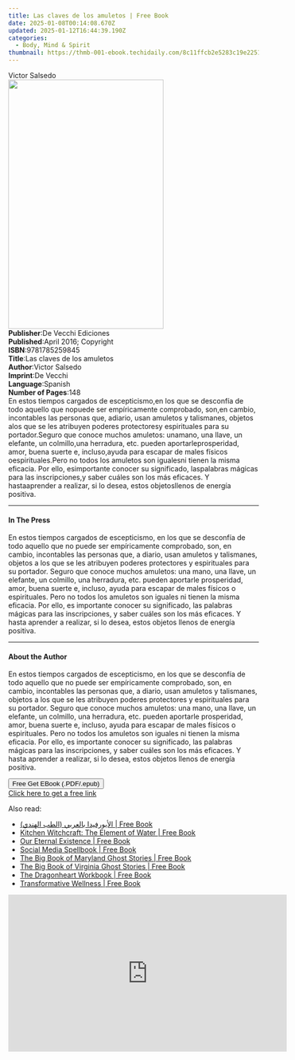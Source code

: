 ```yaml
---
title: Las claves de los amuletos | Free Book
date: 2025-01-08T00:14:08.670Z
updated: 2025-01-12T16:44:39.190Z
categories:
  - Body, Mind & Spirit
thumbnail: https://thmb-001-ebook.techidaily.com/8c11ffcb2e5283c19e22518fb31e577cdb00f2e15569891de2ba2ae994886503.jpg
---
```

<main id="book-container">
  <div class="flex flex-col">
    <div class="book-brief flex-1 py-6 px-4 sm:p-6 md:py-10 md:px-8">
      <!-- brief-->
      <div class="book-brief-main">Victor Salsedo</div>
    </div>
    <div
      class="book-meta-info flex-1 grid gap-4 col-start-1 col-end-3 row-start-1 sm:mb-6 sm:grid-cols-4 lg:gap-6 lg:col-start-2 lg:row-end-6 lg:row-span-6 lg:mb-0"
    >
      <div
        class="book-meta-info-left place-content-center mt-4 p-4 text-sm leading-6 col-start-2 col-span-2 dark:text-slate-400"
      >
        <img
          class="w-full h-500 object-cover rounded-lg sm:h-255 sm:col-span-2 lg:col-span-full"
          src="https://img-001-ebook.techidaily.com/eefe7fc9e942675056c69ab49a9893a0050e3a00589eb74ff0f42ff3c5f59458.jpg"
          alt=""
          width="312"
          height="500"
        />
      </div>
      <div
        class="book-meta-info-right mt-2 col-start-1 row-start-2 col-span-3 self-center"
      >
        <!-- meta data  -->
        <div class="flex flex-col px-4 md:px-8">
          <div class="flex-1">
            <strong>Publisher</strong>:<span class="px-2"
              >De Vecchi Ediciones</span
            >
          </div>
          <div class="flex-1">
            <strong>Published</strong>:<span class="px-2"
              >April 2016; Copyright</span
            >
          </div>
          <div class="flex-1">
            <strong>ISBN</strong>:<span class="px-2">9781785259845</span>
          </div>
          <div class="flex-1">
            <strong>Title</strong>:<span class="px-2"
              >Las claves de los amuletos</span
            >
          </div>
          <div class="flex-1">
            <strong>Author</strong>:<span class="px-2">Victor Salsedo</span>
          </div>
          <div class="flex-1">
            <strong>Imprint</strong>:<span class="px-2">De Vecchi</span>
          </div>
          <div class="flex-1">
            <strong>Language</strong>:<span class="px-2">Spanish</span>
          </div>
          <div class="flex-1">
            <strong>Number of Pages</strong>:<span class="px-2">148</span>
          </div>
        </div>
      </div>
    </div>
    <div class="book-description flex-1 py-6 px-4 sm:p-6 md:py-10 md:px-8">
      <div class="book-description-main">
        <div accordion-content="" id="description">
          En estos tiempos cargados de escepticismo,en los que se desconfía de
          todo aquello que nopuede ser empíricamente comprobado, son,en cambio,
          incontables las personas que, adiario, usan amuletos y talismanes,
          objetos alos que se les atribuyen poderes protectoresy espirituales
          para su portador.Seguro que conoce muchos amuletos: unamano, una
          llave, un elefante, un colmillo,una herradura, etc. pueden
          aportarleprosperidad, amor, buena suerte e, incluso,ayuda para escapar
          de males físicos oespirituales.Pero no todos los amuletos son
          igualesni tienen la misma eficacia. Por ello, esimportante conocer su
          significado, laspalabras mágicas para las inscripciones,y saber cuáles
          son los más eficaces. Y hastaaprender a realizar, si lo desea, estos
          objetosllenos de energía positiva.
        </div>
      </div>
    </div>
    <div class="book-excerpts flex-1 py-6 px-4 sm:p-6 md:py-10 md:px-8">
      <!-- excerpts-->
      <div class="book-excerpts-main">
        <hr />
        <h4 class="placeholder placeholder-heading">
          <span>In The Press</span>
        </h4>
        <p>
          En estos tiempos cargados de escepticismo, en los que se desconfía de
          todo aquello que no puede ser empíricamente comprobado, son, en
          cambio, incontables las personas que, a diario, usan amuletos y
          talismanes, objetos a los que se les atribuyen poderes protectores y
          espirituales para su portador. Seguro que conoce muchos amuletos: una
          mano, una llave, un elefante, un colmillo, una herradura, etc. pueden
          aportarle prosperidad, amor, buena suerte e, incluso, ayuda para
          escapar de males físicos o espirituales. Pero no todos los amuletos
          son iguales ni tienen la misma eficacia. Por ello, es importante
          conocer su significado, las palabras mágicas para las inscripciones, y
          saber cuáles son los más eficaces. Y hasta aprender a realizar, si lo
          desea, estos objetos llenos de energía positiva.
        </p>
      </div>
    </div>
    <div class="book-about-author flex-1 py-6 px-4 sm:p-6 md:py-10 md:px-8">
      <!-- about author-->
      <div class="book-main-author-main">
        <hr />
        <h4 class="placeholder placeholder-heading">
          <span>About the Author</span>
        </h4>
        <p>
          En estos tiempos cargados de escepticismo, en los que se desconfía de
          todo aquello que no puede ser empíricamente comprobado, son, en
          cambio, incontables las personas que, a diario, usan amuletos y
          talismanes, objetos a los que se les atribuyen poderes protectores y
          espirituales para su portador. Seguro que conoce muchos amuletos: una
          mano, una llave, un elefante, un colmillo, una herradura, etc. pueden
          aportarle prosperidad, amor, buena suerte e, incluso, ayuda para
          escapar de males físicos o espirituales. Pero no todos los amuletos
          son iguales ni tienen la misma eficacia. Por ello, es importante
          conocer su significado, las palabras mágicas para las inscripciones, y
          saber cuáles son los más eficaces. Y hasta aprender a realizar, si lo
          desea, estos objetos llenos de energía positiva.
        </p>
      </div>
    </div>
    <div class="book-free-get flex-1 py-6 px-4 sm:p-6 md:py-10 md:px-8">
      <button
        id="btn-free-get"
        class="bg-blue-500 hover:bg-blue-700 text-white font-bold py-2 px-4 rounded"
      >
        Free Get EBook (.PDF/.epub)
      </button>
      <div id="countdown-display" class="px-2 text-lg mt-2"></div>
      <a
        id="free-link"
        class="hidden bg-blue-500 hover:bg-blue-700 text-white font-bold py-2 px-4 rounded"
        href="https://www.ebooks.com/en-us/book/2593898/las-claves-de-los-amuletos/victor-salsedo/"
        target="_blank"
        >Click here to get a free link</a
      >
    </div>
    <script>
      let countdownTime = 0;
      let countdownInterval = null;
      document
        .getElementById('btn-free-get')
        .addEventListener('click', startCountdown);
      function startCountdown() {
        countdownTime = new Date().getTime() + 60000 * 3;
        countdownInterval = setInterval(updateCountdown, 1000);
        document.getElementById('btn-free-get').disabled = true;
        document
          .getElementById('btn-free-get')
          .classList.add('bg-gray-500', 'cursor-not-allowed');
      }
      function updateCountdown() {
        let currentTime = new Date().getTime();
        let timeLeft = countdownTime - currentTime;
        let secondsLeft = Math.floor(timeLeft / 1000);
        document.getElementById('countdown-display').innerHTML =
          `Remaining time: ${secondsLeft} seconds.`;
        if (secondsLeft <= 0) {
          clearInterval(countdownInterval);
          document.getElementById('btn-free-get').classList.add('hidden');
          document.getElementById('free-link').classList.remove('hidden');
          document.getElementById('countdown-display').innerHTML = '';
        }
      }
    </script>
  </div>
</main>

<ins class="adsbygoogle"
      style="display:block"
      data-ad-client="ca-pub-7571918770474297"
      data-ad-slot="8358498916"
      data-ad-format="auto"
      data-full-width-responsive="true"></ins>
    

<span class="atpl-alsoreadstyle">Also read:</span>
<div><ul>
<li><a href="https://novels-ebooks.techidaily.com/211191677-9789948040859-alayorfyda-balaarby-altb-alhndy/"><u>(الأيورفيدا بالعربي (الطب الهندي | Free Book</u></a></li>
<li><a href="https://novels-ebooks.techidaily.com/211191747-9781785359545-kitchen-witchcraft-the-element-of-water/"><u>Kitchen Witchcraft: The Element of Water | Free Book</u></a></li>
<li><a href="https://novels-ebooks.techidaily.com/211191754-9781803412948-our-eternal-existence/"><u>Our Eternal Existence | Free Book</u></a></li>
<li><a href="https://novels-ebooks.techidaily.com/211191339-9781454953852-social-media-spellbook/"><u>Social Media Spellbook | Free Book</u></a></li>
<li><a href="https://novels-ebooks.techidaily.com/211192921-9780811742153-the-big-book-of-maryland-ghost-stories/"><u>The Big Book of Maryland Ghost Stories | Free Book</u></a></li>
<li><a href="https://novels-ebooks.techidaily.com/211192922-9780811742160-the-big-book-of-virginia-ghost-stories/"><u>The Big Book of Virginia Ghost Stories | Free Book</u></a></li>
<li><a href="https://novels-ebooks.techidaily.com/211191617-9781528961400-the-dragonheart-workbook/"><u>The Dragonheart Workbook | Free Book</u></a></li>
<li><a href="https://novels-ebooks.techidaily.com/211191529-9789948777625-transformative-wellness/"><u>Transformative Wellness | Free Book</u></a></li>
</ul></div>

<!-- affiliate ads begin -->
<iframe width="560" height="315" src="https://www.youtube.com/embed/w7c5EHp-GDw?si=UTw7lZR0wTmRjp8W" title="YouTube video player" frameborder="0" allow="accelerometer; autoplay; clipboard-write; encrypted-media; gyroscope; picture-in-picture; web-share" referrerpolicy="strict-origin-when-cross-origin" allowfullscreen></iframe>
<!-- affiliate ads end -->

